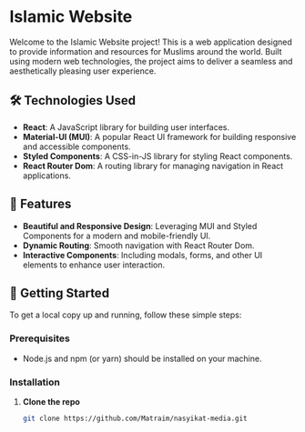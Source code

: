 # Islamic Website

Welcome to the Islamic Website project! This is a web application designed to provide information and resources for Muslims around the world. Built using modern web technologies, the project aims to deliver a seamless and aesthetically pleasing user experience.

## 🛠️ Technologies Used

- **React**: A JavaScript library for building user interfaces.
- **Material-UI (MUI)**: A popular React UI framework for building responsive and accessible components.
- **Styled Components**: A CSS-in-JS library for styling React components.
- **React Router Dom**: A routing library for managing navigation in React applications.

## 🎨 Features

- **Beautiful and Responsive Design**: Leveraging MUI and Styled Components for a modern and mobile-friendly UI.
- **Dynamic Routing**: Smooth navigation with React Router Dom.
- **Interactive Components**: Including modals, forms, and other UI elements to enhance user interaction.

## 🚀 Getting Started

To get a local copy up and running, follow these simple steps:

### Prerequisites

- Node.js and npm (or yarn) should be installed on your machine.

### Installation

1. **Clone the repo**
   ```sh
   git clone https://github.com/Matraim/nasyikat-media.git
